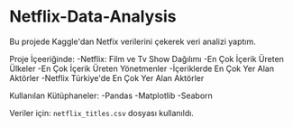 # Netflix-Data-Analysis

Bu projede Kaggle'dan Netfix verilerini çekerek veri analizi yaptım.

Proje İçeeriğinde:
-Netflix: Film ve Tv Show Dağılımı
-En Çok İçerik Üreten Ülkeler
-En Çok İçerik Üreten Yönetmenler
-İçeriklerde En Çok Yer Alan Aktörler
-Netflix Türkiye'de En Çok Yer Alan Aktörler

Kullanılan Kütüphaneler:
-Pandas
-Matplotlib
-Seaborn

Veriler için:
`netflix_titles.csv` dosyası kullanıldı.
